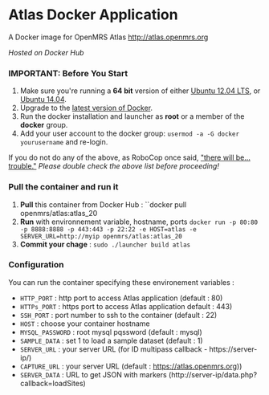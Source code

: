 Atlas Docker Application
============
A Docker image for OpenMRS Atlas http://atlas.openmrs.org

*Hosted on Docker Hub*

### IMPORTANT: Before You Start

1. Make sure you're running a **64 bit** version of either [Ubuntu 12.04 LTS](http://releases.ubuntu.com/precise/),  or [Ubuntu 14.04](http://releases.ubuntu.com/14.04/).
1. Upgrade to the [latest version of Docker](http://docs.docker.io/en/latest/installation/ubuntulinux/).
1. Run the docker installation and launcher as **root** or a member of the **docker** group.
1. Add your user account to the docker group: `usermod -a -G docker yourusername` and re-login.

If you do not do any of the above, as RoboCop once said, ["there will be… trouble."](http://www.youtube.com/watch?v=XxarhampSNI) *Please double check the above list before proceeding!*

### Pull the container and run it

1. **Pull** this container from Docker Hub : ``docker pull openmrs/atlas:atlas_20
2. **Run** with environnement variable, hostname, ports 
`docker run -p 80:80 -p 8888:8888 -p 443:443 -p 22:22 -e HOST=atlas -e SERVER_URL=http://myip openmrs/atlas:atlas_20`
2. **Commit your chage** : `sudo ./launcher build atlas`

### Configuration

You can run the container specifying these environement variables : 

- `HTTP_PORT` : http port to access Atlas application (default : 80)
- `HTTPs_PORT` : https port to access Atlas application default : 443)
- `SSH_PORT` : port number to ssh to the container (default : 22)
- `HOST` : choose your container hostname
- `MYSQL_PASSWORD` : root mysql pqssword (default : mysql)
- `SAMPLE_DATA` : set 1 to load a sample dataset (default : 1)
- `SERVER_URL` : your server URL (for ID multipass callback - https://server-ip/)
- `CAPTURE_URL` : your server URL (default : https://atlas.openmrs.org))
- `SERVER_DATA` : URL to get JSON with markers (http://server-ip/data.php?callback=loadSites)
